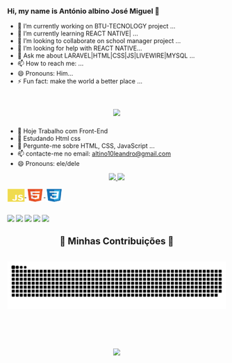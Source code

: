 ### Hi, my name is António albino José Miguel 👋

- 🔭 I’m currently working on BTU-TECNOLOGY project  ...
- 🌱 I’m currently learning REACT NATIVE| ...
- 👯 I’m looking to collaborate on school manager project ...
- 🤔 I’m looking for help with REACT NATIVE...
- 💬 Ask me about LARAVEL|HTML|CSS|JS|LIVEWIRE|MYSQL ...
- 📫 How to reach me: ...
- 😄 Pronouns: Him...
- ⚡ Fun fact: make the world a better place ...

<h1 align="center">
    <img src="https://readme-typing-svg.herokuapp.com/?font=Righteous&size=35&center=true&vCenter=true&width=600&height=70&duration=5000&lines=Olá!+👋;+Eu+sou+Altino+Leandro+Rodriguês!;" />
</h1>

 
- 🔭 Hoje Trabalho com Front-End
- 🌱 Estudando Html css
- 💬 Pergunte-me sobre HTML, CSS, JavaScript ...  
- 📫 contacte-me no email: altino10leandro@gmail.com
- 😄 Pronouns: ele/dele



<div align="center">
  <a href="https://github.com/AltinoLeandroRodrigues">
  <img height="180em" src="https://github-readme-stats.vercel.app/api?username=AltinoLeandroRodrigues&show_icons=true&theme=dracula&include_all_commits=true&count_private=true"/>
  <img height="170em" src="https://github-readme-stats.vercel.app/api/top-langs/?username=AltinoLeandroRodrigues&layout=compact&langs_count=7&theme=dracula"/>
</div>

 

 <div style="display: inline_block"><br>
  <img align="center" alt="Rafa-Js" height="30" width="40" src="https://raw.githubusercontent.com/devicons/devicon/master/icons/javascript/javascript-plain.svg">
    
  
  <img align="center" alt="Rafa-HTML" height="30" width="40" src="https://raw.githubusercontent.com/devicons/devicon/master/icons/html5/html5-original.svg">
  
  <img align="center" alt="Rafa-CSS" height="30" width="40" src="https://raw.githubusercontent.com/devicons/devicon/master/icons/css3/css3-original.svg">
  
</div>
  
  ##
 
 <div> 
  <a href="https://www.youtube.com/channel/UCG6r-3bVlyZLDT0OaRtxyjw" target="_blank"><img src="https://img.shields.io/badge/YouTube-FF0000?style=for-the-badge&logo=youtube&logoColor=white" target="_blank"></a>
  <a href="https://www.instagram.com/582alr77/" target="_blank"><img src="https://img.shields.io/badge/-Instagram-%23E4405F?style=for-the-badge&logo=instagram&logoColor=white" target="_blank"></a> 
 <a href="#" target="_blank"><img src="https://img.shields.io/badge/Discord-7289DA?style=for-the-badge&logo=discord&logoColor=white" target="_blank"></a> 
  <a href = "mailto:altino10leandro@gmail.com"><img src="https://img.shields.io/badge/-Gmail-%23333?style=for-the-badge&logo=gmail&logoColor=white" target="_blank"></a>
  <a href="https://www.linkedin.com/in/altino-leandro-b0630a265/" target="_blank"><img src="https://img.shields.io/badge/-LinkedIn-%230077B5?style=for-the-badge&logo=linkedin&logoColor=white" target="_blank"></a> 
    
</div>
<div align="center">
  <h2>🐍 Minhas Contribuições 🐍</h2>
  <br>
  <img alt="snake eating my contributions" src="https://raw.githubusercontent.com/salesp07/salesp07/output/github-contribution-grid-snake.svg" />
  
  <br/><br/><br/>
</div>
<h3 align="center">
    <img src="https://readme-typing-svg.herokuapp.com/?font=Righteous&size=25&center=true&vCenter=true&width=600&height=70&duration=4000&lines=Obrigado+pela+visita!+✌;+mande-me+uma+mensagem+no+facebook!;+facebook:Altino+Leandro;Estou+sempre+pronto+para+colaborar+:)">
</h3>
